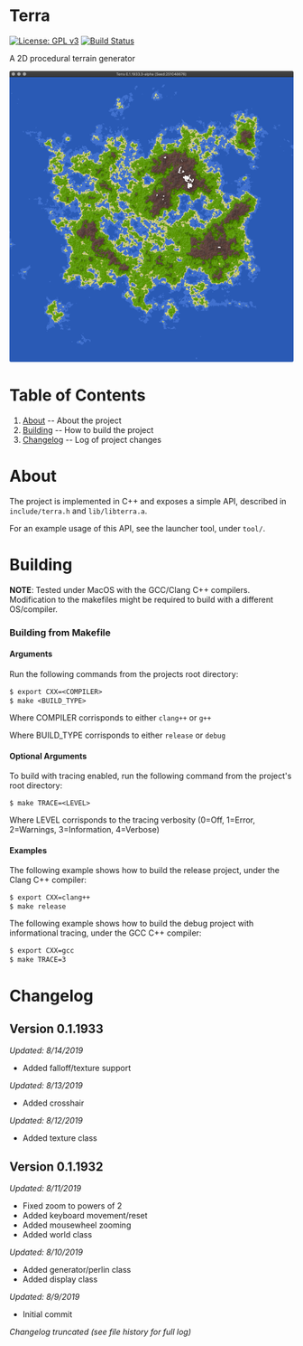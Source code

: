 Terra
=

[![License: GPL v3](https://img.shields.io/badge/License-GPLv3-blue.svg)](https://www.gnu.org/licenses/gpl-3.0) [![Build Status](https://travis-ci.com/majestic53/terra.svg?branch=master)](https://travis-ci.com/majestic53/terra)

A 2D procedural terrain generator

![Demo](https://github.com/majestic53/terra/blob/master/asset/demo.png "Random terrain generation")

Table of Contents
=

1. [About](https://github.com/majestic53/terra#about) -- About the project
2. [Building](https://github.com/majestic53/terra#building) -- How to build the project
3. [Changelog](https://github.com/majestic53/terra#changelog) -- Log of project changes

About
=

The project is implemented in C++ and exposes a simple API, described in ```include/terra.h``` and ```lib/libterra.a```.

For an example usage of this API, see the launcher tool, under ```tool/```.

Building
=

__NOTE__: Tested under MacOS with the GCC/Clang C++ compilers. Modification to the makefiles might be required to build with a different OS/compiler.

### Building from Makefile

#### Arguments

Run the following commands from the projects root directory:

```
$ export CXX=<COMPILER>
$ make <BUILD_TYPE>
```

Where COMPILER corrisponds to either ```clang++``` or ```g++```

Where BUILD_TYPE corrisponds to either ```release``` or ```debug```

#### Optional Arguments

To build with tracing enabled, run the following command from the project's root directory:

```
$ make TRACE=<LEVEL>
```

Where LEVEL corrisponds to the tracing verbosity (0=Off, 1=Error, 2=Warnings, 3=Information, 4=Verbose)

#### Examples

The following example shows how to build the release project, under the Clang C++ compiler:

```
$ export CXX=clang++
$ make release
```

The following example shows how to build the debug project with informational tracing, under the GCC C++ compiler:

```
$ export CXX=gcc
$ make TRACE=3
```

Changelog
=

Version 0.1.1933
-

*Updated: 8/14/2019*

* Added falloff/texture support

*Updated: 8/13/2019*

* Added crosshair

*Updated: 8/12/2019*

* Added texture class

Version 0.1.1932
-

*Updated: 8/11/2019*

* Fixed zoom to powers of 2
* Added keyboard movement/reset
* Added mousewheel zooming
* Added world class

*Updated: 8/10/2019*

* Added generator/perlin class
* Added display class

*Updated: 8/9/2019*

* Initial commit

*Changelog truncated (see file history for full log)*
